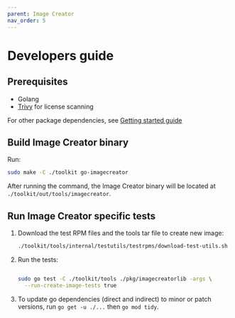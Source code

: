 ```yaml
---
parent: Image Creator
nav_order: 5
---
```


# Developers guide

## Prerequisites

- Golang
- [Trivy](https://github.com/aquasecurity/trivy/releases/latest) for license scanning

For other package dependencies, see [Getting started guide](./quick-start/quick-start.md)

## Build Image Creator binary

Run:

```bash
sudo make -C ./toolkit go-imagecreator
```

After running the command, the Image Creator binary will be located at
`./toolkit/out/tools/imagecreator`.

## Run Image Creator specific tests

1. Download the test RPM files and the tools tar file to create new image:

   ```bash
   ./toolkit/tools/internal/testutils/testrpms/download-test-utils.sh -t 3.0 -s true
   ```

2. Run the tests:

   ```bash

   sudo go test -C ./toolkit/tools ./pkg/imagecreatorlib -args \
     --run-create-image-tests true
   ```

3. To update go dependencies (direct and indirect) to minor or patch versions,
   run `go get -u ./...` then `go mod tidy`.
